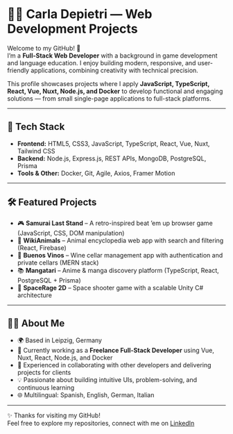 # 👩‍💻 Carla Depietri — Web Development Projects

Welcome to my GitHub! 👋  
I’m a **Full-Stack Web Developer** with a background in game development and language education. I enjoy building modern, responsive, and user-friendly applications, combining creativity with technical precision.

This profile showcases projects where I apply **JavaScript, TypeScript, React, Vue, Nuxt, Node.js, and Docker** to develop functional and engaging solutions — from small single-page applications to full-stack platforms.

---

## 🚀 Tech Stack
- **Frontend:** HTML5, CSS3, JavaScript, TypeScript, React, Vue, Nuxt, Tailwind CSS  
- **Backend:** Node.js, Express.js, REST APIs, MongoDB, PostgreSQL, Prisma  
- **Tools & Other:** Docker, Git, Agile, Axios, Framer Motion  

---

## 🛠 Featured Projects
- 🎮 **Samurai Last Stand** – A retro-inspired beat ’em up browser game (JavaScript, CSS, DOM manipulation)  
- 🦁 **WikiAnimals** – Animal encyclopedia web app with search and filtering (React, Firebase)  
- 🍷 **Buenos Vinos** – Wine cellar management app with authentication and private cellars (MERN stack)  
- 📚 **Mangatari** – Anime & manga discovery platform (TypeScript, React, PostgreSQL + Prisma)  
- 🚀 **SpaceRage 2D** – Space shooter game with a scalable Unity C# architecture  

---

## 👩‍🎨 About Me
- 🌍 Based in Leipzig, Germany  
- 🔧 Currently working as a **Freelance Full-Stack Developer** using Vue, Nuxt, React, Node.js, and Docker  
- 🤝 Experienced in collaborating with other developers and delivering projects for clients  
- 💡 Passionate about building intuitive UIs, problem-solving, and continuous learning  
- 🌐 Multilingual: Spanish, English, German, Italian  

---

✨ Thanks for visiting my GitHub!  
Feel free to explore my repositories, connect with me on [LinkedIn](https://www.linkedin.com/in/carla-depietri/)
